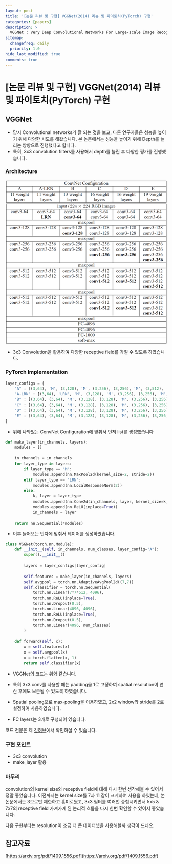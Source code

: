 ```yaml
---
layout: post
title: '[논문 리뷰 및 구현] VGGNet(2014) 리뷰 및 파이토치(PyTorch) 구현'
categories: [papers]
description: >
  VGGNet : Very Deep Convolutional Networks For Large-scale Image Recognition 파이토치(PyTorch) 구현한 피드입니다.
sitemap:
  changefreq: daily
  priority: 1.0
hide_last_modified: true
comments: true
---
```



# [논문 리뷰 및 구현] VGGNet(2014) 리뷰 및 파이토치(PyTorch) 구현

## VGGNet

- 당시 Convolutional networks가 잘 되는 것을 보고, 다른 연구자들은 성능을 높이기 위해 다양한 시도를 해왔습니다. 본 논문에서는 성능을 높이기 위해 Depth를 늘리는 방향으로 진행했다고 합니다.
- 특히, 3x3 convolution filters를 사용해서 depth를 늘린 후 다양한 평가를 진행했습니다.

### Architecture

<img src="../../assets/img/blog/VGGNet.png" alt="VGGNet" width="550" style="margin-left: auto; margin-right: auto; display: block;"/>

- 3x3 Convolution을 활용하여 다양한 receptive field를 가질 수 있도록 하였습니다.

### PyTorch Implementation

```python
layer_configs = {
    "A" : [(3,64), 'M', (3,128), 'M', (3,256), (3,256), 'M', (3,512), (3,512), 'M', (3,512), (3,512), 'M'],
    "A-LRN" : [(3,64), 'LRN', 'M', (3,128), 'M', (3,256), (3,256), 'M', (3,512), (3,512), 'M', (3,512), (3,512), 'M'],
    "B" : [(3,64), (3,64), 'M', (3,128), (3,128), 'M', (3,256), (3,256), 'M', (3,512), (3,512), 'M', (3,512), (3,512), 'M'],
    "C" : [(3,64), (3,64), 'M', (3,128), (3,128), 'M', (3,256), (3,256), (1,256), 'M', (3,512), (3,512), (1,512), 'M', (3,512), (3,512), (1,512), 'M'],
    "D" : [(3,64), (3,64), 'M', (3,128), (3,128), 'M', (3,256), (3,256), (3,256), 'M', (3,512), (3,512), (3,512), 'M', (3,512), (3,512), (3,512), 'M'],
    "E" : [(3,64), (3,64), 'M', (3,128), (3,128), 'M', (3,256), (3,256), (3,256), (3,256), 'M', (3,512), (3,512), (3,512), (3,512), 'M', (3,512), (3,512), (3,512), (3,512), 'M'],
}
```

- 위에 나와있는 ConvNet Configuration에 맞춰서 먼저 list를 생성했습니다

```python
def make_layer(in_channels, layers):
    modules = []
    
    in_channels = in_channels
    for layer_type in layers:
        if layer_type == "M":
            modules.append(nn.MaxPool2d(kernel_size=2, stride=2))
        elif layer_type == "LRN":
            modules.append(nn.LocalResponseNorm(2))
        else:
            k, layer = layer_type
            modules.append(nn.Conv2d(in_channels, layer, kernel_size=k, padding=1))
            modules.append(nn.ReLU(inplace=True))
            in_channels = layer
    
    return nn.Sequential(*modules)
```

- 이후 들어오는 인자에 맞춰서 레이어를 생성하였습니다.

```python
class VGGNet(torch.nn.Module):
    def __init__(self, in_channels, num_classes, layer_config="A"):
        super().__init__()
        
        layers = layer_configs[layer_config]
        
        self.features = make_layer(in_channels, layers)
        self.avgpool = torch.nn.AdaptiveAvgPool2d((7,7))
        self.classifier = torch.nn.Sequential(
            torch.nn.Linear(7*7*512, 4096),
            torch.nn.ReLU(inplace=True),
            torch.nn.Dropout(0.5),
            torch.nn.Linear(4096, 4096),
            torch.nn.ReLU(inplace=True),
            torch.nn.Dropout(0.5),
            torch.nn.Linear(4096, num_classes)
        )
        
    def forward(self, x):
        x = self.features(x)
        x = self.avgpool(x)
        x = torch.flatten(x, 1)
        return self.classifier(x)
```

- VGGNet의 코드는 위와 같습니다.

- 특히 3x3 conv를 사용할 때는 padding을 1로 고정하여 spatial resolution이 연산 후에도 보존될 수 있도록 하였습니다.
- Spatial pooling으로 max-pooling을 이용하였고, 2x2 window와 stride를 2로 설정하여 사용하였습니다.
- FC layers는 3개로 구성되어 있습니다.

코드 전문은 제 [깃허브](https://github.com/Devlee247/PyTorch-Implementations/blob/master/CNN/VGGNet.ipynb)에서 확인하실 수 있습니다.

### 구현 포인트

- 3x3 convolution
- make_layer 활용

### 마무리

convolution의 kernel size와 receptive field에 대해 다시 한번 생각해볼 수 있어서 정말 좋았습니다. 이전까지는 kernel size를 7과 11 같이 크게하여 사용을 하였는데, 본 논문에서는 3으로만 제한하고 흥미로웠고, 3x3 필터를 여러번 중첩시키면서 5x5 & 7x7의 receptive field 가져가게 된 논리적 흐름을 다시 한번 확인할 수 있어서 좋았습니다.

다음 구현부터는 resolution이 조금 더 큰 데이터셋을 사용해볼까 생각이 드네요.

## 참고자료
[https://arxiv.org/pdf/1409.1556.pdf](https://arxiv.org/pdf/1409.1556.pdf)